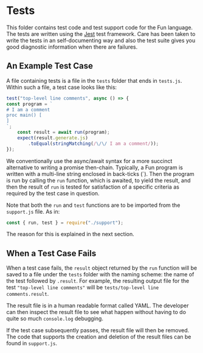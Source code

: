 # Tests

This folder contains test code and test support code for the Fun language.
The tests are written using the [Jest](https://jestjs.io/) test framework.
Care has been taken to write the tests in an self-documenting way and also
the test suite gives you good diagnostic information when there are failures.

## An Example Test Case

A file containing tests is a file in the `tests` folder that ends in `tests.js`.
Within such a file, a test case looks like this:

```js
test("top-level line comments", async () => {
const program = `
# I am a comment
proc main() [
]
`;
    const result = await run(program);
    expect(result.generate.js)
        .toEqual(stringMatching(/\/\/ I am a comment/));
});
```

We conventionally use the async/await syntax for a more succinct alternative
to writing a promise then-chain. Typically, a Fun program is written with a
multi-line string enclosed in back-ticks (\`). Then the program is run
by calling the `run` function, which is awaited, to yield the result, and
then the result of `run` is tested for satisfaction of a specific criteria
as required by the test case in question.

Note that both the `run` and `test` functions are to be imported from
the `support.js` file. As in:

```js
const { run, test } = require("./support");
```

The reason for this is explained in the next section.

## When a Test Case Fails

When a test case fails, the `result` object returned by the `run` function
will be saved to a file under the `tests` folder with the naming scheme:
the name of the test followed by `.result`. For example, the resulting
output file for the test `"top-level line comments"` will be
`tests/top-level line comments.result`.

The result file is in a human readable format called YAML. The developer
can then inspect the result file to see what happen without having to
do quite so much `console.log` debugging.

If the test case subsequently passes, the result file will then be removed.
The code that supports the creation and deletion of the result files can
be found in `support.js`.
